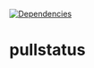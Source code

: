 [![Dependencies](https://david-dm.org/iamthechad/pullstatus.png)](https://david-dm.org/iamthechad/pullstatus)

pullstatus
==========
